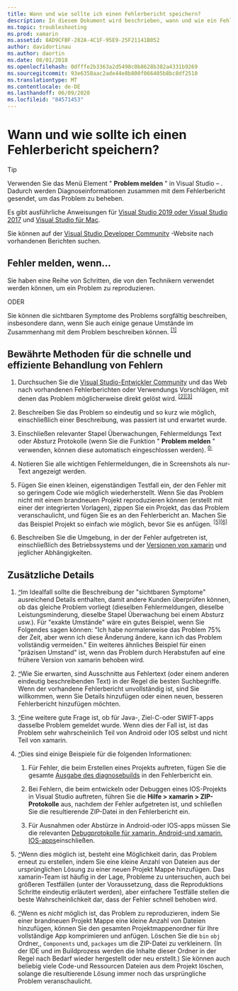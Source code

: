 ```yaml
---
title: Wann und wie sollte ich einen Fehlerbericht speichern?
description: In diesem Dokument wird beschrieben, wann und wie ein Fehlerbericht gespeichert wird. Außerdem werden bewährte Methoden für den Fehlerbericht bereitstellt, mit denen Entwickler das Problem am besten diagnostizieren können.
ms.topic: troubleshooting
ms.prod: xamarin
ms.assetid: 8AD9CFBF-282A-4C1F-95E9-25F21141B052
author: davidortinau
ms.author: daortin
ms.date: 08/01/2018
ms.openlocfilehash: 0dfffe2b3363a2d5498c0b8628b382a4331b9269
ms.sourcegitcommit: 93e6358aac2ade44e8b800f066405b8bc8df2510
ms.translationtype: MT
ms.contentlocale: de-DE
ms.lasthandoff: 06/09/2020
ms.locfileid: "84571453"
---
```

# <a name="when-and-how-should-i-file-a-bug-report"></a>Wann und wie sollte ich einen Fehlerbericht speichern?

> [!TIP]
> Verwenden Sie das Menü Element " **Problem melden** " in Visual Studio &ndash; . Dadurch werden Diagnoseinformationen zusammen mit dem Fehlerbericht gesendet, um das Problem zu beheben.
>
> Es gibt ausführliche Anweisungen für [Visual Studio 2019 oder Visual Studio 2017](https://docs.microsoft.com/visualstudio/ide/how-to-report-a-problem-with-visual-studio) und [Visual Studio für Mac](https://docs.microsoft.com/visualstudio/mac/report-a-problem).
>
> Sie können auf der [Visual Studio Developer Community](https://developercommunity.visualstudio.com/) -Website nach vorhandenen Berichten suchen.

## <a name="file-a-bug-if"></a>Fehler melden, wenn...

Sie haben eine Reihe von Schritten, die von den Technikern verwendet werden können, um ein Problem zu reproduzieren.

ODER

Sie können die sichtbaren Symptome des Problems sorgfältig beschreiben, insbesondere dann, wenn Sie auch einige genaue Umstände im Zusammenhang mit dem Problem beschreiben können. <sup> [[1]](#note-1)</sup>

## <a name="best-practices-to-help-address-bugs-quickly-and-efficiently"></a>Bewährte Methoden für die schnelle und effiziente Behandlung von Fehlern

1. <a name="ref-1"></a>Durchsuchen Sie die [Visual Studio-Entwickler Community](https://developercommunity.visualstudio.com/) und das Web nach vorhandenen Fehlerberichten oder Verwendungs Vorschlägen, mit denen das Problem möglicherweise direkt gelöst wird. <sup>[[2]](#note-2)</sup><sup>[[3]](#note-3)</sup>

1. <a name="ref-2"></a>Beschreiben Sie das Problem so eindeutig und so kurz wie möglich, einschließlich einer Beschreibung, was passiert ist und erwartet wurde.

1. <a name="ref-3"></a>Einschließen relevanter Stapel Überwachungen, Fehlermeldungs Text oder Absturz Protokolle (wenn Sie die Funktion " **Problem melden** " verwenden, können diese automatisch eingeschlossen werden). <sup>[0:](#note-4)</sup>

1. <a name="ref-4"></a>Notieren Sie alle wichtigen Fehlermeldungen, die in Screenshots als nur-Text angezeigt werden.

1. <a name="ref-5"></a>Fügen Sie einen kleinen, eigenständigen Testfall ein, der den Fehler mit so geringem Code wie möglich wiederherstellt.  Wenn Sie das Problem nicht mit einem brandneuen Projekt reproduzieren können (erstellt mit einer der integrierten Vorlagen), zippen Sie ein Projekt, das das Problem veranschaulicht, und fügen Sie es an den Fehlerbericht an.  Machen Sie das Beispiel Projekt so einfach wie möglich, bevor Sie es anfügen. <sup>[[5]](#note-5)</sup><sup>[[6]](#note-6)</sup>

1. <a name="ref-6"></a>Beschreiben Sie die Umgebung, in der der Fehler aufgetreten ist, einschließlich des Betriebssystems und der [Versionen von xamarin](~/cross-platform/troubleshooting/questions/version-logs.md) und jeglicher Abhängigkeiten.

## <a name="additional-details"></a>Zusätzliche Details

1. <a name="note-1"></a>[*^*](#ref-1)Im Idealfall sollte die Beschreibung der "sichtbaren Symptome" ausreichend Details enthalten, damit andere Kunden überprüfen können, ob das gleiche Problem vorliegt (dieselben Fehlermeldungen, dieselbe Leistungsminderung, dieselbe Stapel Überwachung bei einem Absturz _usw._). Für "exakte Umstände" wäre ein gutes Beispiel, wenn Sie Folgendes sagen können: "Ich habe normalerweise das Problem 75% der Zeit, aber wenn ich diese Änderung ändere, kann ich das Problem vollständig vermeiden." Ein weiteres ähnliches Beispiel für einen "präzisen Umstand" ist, wenn das Problem durch Herabstufen auf eine frühere Version von xamarin behoben wird.

1. <a name="note-2"></a>[*^*](#ref-2)Wie Sie erwarten, sind Ausschnitte aus Fehlertext (oder einem anderen eindeutig beschreibenden Text) in der Regel die besten Suchbegriffe. Wenn der vorhandene Fehlerbericht unvollständig ist, sind Sie willkommen, wenn Sie Details hinzufügen oder einen neuen, besseren Fehlerbericht hinzufügen möchten.

1. <a name="note-3"></a>[*^*](#ref-3)Eine weitere gute Frage ist, ob für Java-, Ziel-C-oder SWIFT-apps dasselbe Problem gemeldet wurde. Wenn dies der Fall ist, ist das Problem sehr wahrscheinlich Teil von Android oder IOS selbst und nicht Teil von xamarin.

1. <a name="note-4"></a>[*^*](#ref-4)Dies sind einige Beispiele für die folgenden Informationen:

    1. Für Fehler, die beim Erstellen eines Projekts auftreten, fügen Sie die gesamte [Ausgabe des diagnosebuilds](~/android/troubleshooting/troubleshooting.md#Diagnostic_MSBuild_Output) in den Fehlerbericht ein.

    1. Bei Fehlern, die beim entwickeln oder Debuggen eines IOS-Projekts in Visual Studio auftreten, führen Sie die **Hilfe > xamarin > ZIP-Protokolle** aus, nachdem der Fehler aufgetreten ist, und schließen Sie die resultierende ZIP-Datei in den Fehlerbericht ein.

    1. Für Ausnahmen oder Abstürze in Android-oder IOS-apps müssen Sie die relevanten [Debugprotokolle für xamarin. Android-und xamarin. IOS-apps](~/cross-platform/troubleshooting/questions/version-logs.md#debug-logs-for-xamarin-apps)einschließen.

1. <a name="note-5"></a>[*^*](#ref-5)Wenn dies möglich ist, besteht eine Möglichkeit darin, das Problem erneut zu erstellen, indem Sie eine kleine Anzahl von Dateien aus der ursprünglichen Lösung zu einer neuen Projekt Mappe hinzufügen. Das xamarin-Team ist häufig in der Lage, Probleme zu untersuchen, auch bei größeren Testfällen (unter der Voraussetzung, dass die Reproduktions Schritte eindeutig erläutert werden), aber einfachere Testfälle stellen die beste Wahrscheinlichkeit dar, dass der Fehler schnell behoben wird.

1. <a name="note-6"></a>[*^*](#ref-6)Wenn es _nicht_ möglich ist, das Problem zu reproduzieren, indem Sie einer brandneuen Projekt Mappe eine kleine Anzahl von Dateien hinzufügen, können Sie den gesamten Projektmappenordner für Ihre vollständige App komprimieren und anfügen. Löschen Sie die `bin` `obj` Ordner,, `Components` und, `packages` um die ZIP-Datei zu verkleinern. (In der IDE und im Buildprozess werden die Inhalte dieser Ordner in der Regel nach Bedarf wieder hergestellt oder neu erstellt.) Sie können auch beliebig viele Code-und Ressourcen Dateien aus dem Projekt löschen, solange die resultierende Lösung immer noch das ursprüngliche Problem veranschaulicht.

